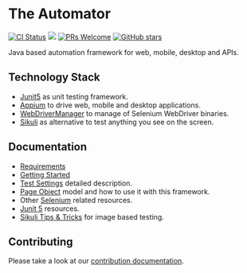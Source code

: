 # The Automator
[![CI Status](https://github.com/dtopuzov/automator/workflows/CI/badge.svg)](https://github.com/dtopuzov/automator)
![](https://img.shields.io/badge/license-%20Apache--2.0-brightgreen.svg)
[![PRs Welcome](https://img.shields.io/badge/PRs-Welcome-brightgreen.svg?style=flat )](https://github.com/dtopuzov/automator/pulls)
[![GitHub stars](https://img.shields.io/github/stars/dtopuzov/automator.svg?style=flat&color=brightgreen)](https://github.com/dtopuzov/automator/stargazers)

Java based automation framework for web, mobile, desktop and APIs.

## Technology Stack
- [Junit5](https://github.com/junit-team/junit5) as unit testing framework.
- [Appium](https://github.com/appium/java-client) to drive web, mobile and desktop applications.
- [WebDriverManager](https://github.com/bonigarcia/webdrivermanager) to manage of Selenium WebDriver binaries.
- [Sikuli](https://github.com/RaiMan/SikuliX1) as alternative to test anything you see on the screen.

## Documentation
- [Requirements](docs/Requirements.md)
- [Getting Started](docs/GettingStarted.md)
- [Test Settings](docs/settings/Settings.md) detailed description.
- [Page Object](docs/PageObjects.md) model and how to use it with this framework.
- Other [Selenium](docs/Selenium.md) related resources.
- [Junit 5](docs/Junit.md) resources.
- [Sikuli Tips & Tricks](docs/Sikuli.md) for image based testing.

## Contributing

Please take a look at our [contribution documentation](CONTRIBUTING.md).